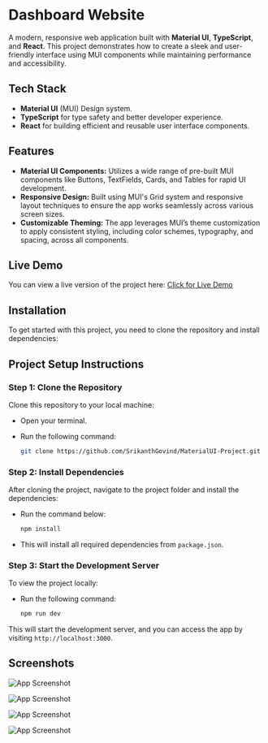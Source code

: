 # Dashboard Website

A modern, responsive web application built with **Material UI**, **TypeScript**, and **React**. This project demonstrates how to create a sleek and user-friendly interface using MUI components while maintaining performance and accessibility.

## Tech Stack
- **Material UI** (MUI) Design system.
- **TypeScript** for type safety and better developer experience.
- **React** for building efficient and reusable user interface components.

## Features

- **Material UI Components:** Utilizes a wide range of pre-built MUI components like Buttons, TextFields, Cards, and Tables for rapid UI development.
- **Responsive Design:** Built using MUI's Grid system and responsive layout techniques to ensure the app works seamlessly across various screen sizes.
- **Customizable Theming:** The app leverages MUI’s theme customization to apply consistent styling, including color schemes, typography, and spacing, across all components.


## Live Demo

You can view a live version of the project here: [Click for Live Demo](https://stirring-manatee-ea4f38.netlify.app/)

## Installation

To get started with this project, you need to clone the repository and install dependencies:

## Project Setup Instructions

### Step 1: Clone the Repository

Clone this repository to your local machine:

- Open your terminal.
- Run the following command:

    ```bash
    git clone https://github.com/SrikanthGovind/MaterialUI-Project.git
    ```

### Step 2: Install Dependencies

After cloning the project, navigate to the project folder and install the dependencies:

- Run the command below:

    ```bash
    npm install
    ```

- This will install all required dependencies from `package.json`.

### Step 3: Start the Development Server

To view the project locally:

- Run the following command:

    ```bash
    npm run dev
    ```

This will start the development server, and you can access the app by visiting `http://localhost:3000`.


## Screenshots
![App Screenshot](https://github.com/user-attachments/assets/c4c0acd7-ddab-4b86-aa05-d0c8a730e17c)

![App Screenshot](https://github.com/user-attachments/assets/e243fef0-f9ae-4713-bac4-41220502e736 )

![App Screenshot](https://github.com/user-attachments/assets/42495ce1-87aa-45b0-b1b7-9db5a4023b33)

![App Screenshot](https://github.com/user-attachments/assets/6503e77a-387d-45f0-9328-663f47835d1f)









